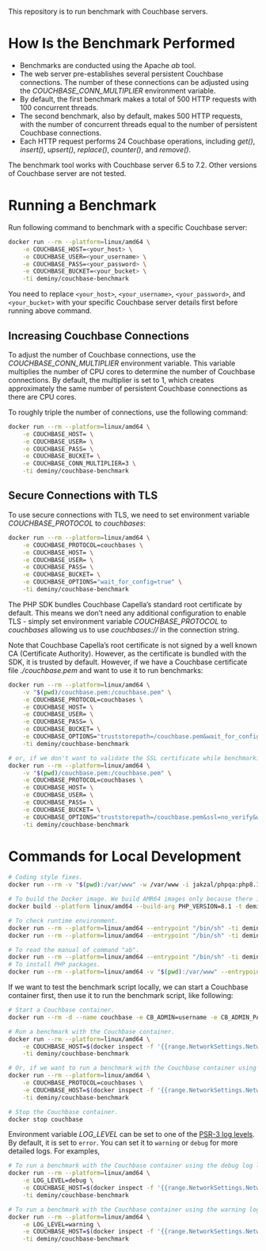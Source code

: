 This repository is to run benchmark with Couchbase servers.

# How Is the Benchmark Performed

* Benchmarks are conducted using the Apache _ab_ tool.
* The web server pre-establishes several persistent Couchbase connections. The number of these connections can be adjusted using the _COUCHBASE_CONN_MULTIPLIER_ environment variable.
* By default, the first benchmark makes a total of 500 HTTP requests with 100 concurrent threads.
* The second benchmark, also by default, makes 500 HTTP requests, with the number of concurrent threads equal to the number of persistent Couchbase connections.
* Each HTTP request performs 24 Couchbase operations, including _get()_, _insert()_, _upsert()_, _replace()_, _counter()_, and _remove()_.

The benchmark tool works with Couchbase server 6.5 to 7.2. Other versions of Couchbase server are not tested.

# Running a Benchmark

Run following command to benchmark with a specific Couchbase server:

```bash
docker run --rm --platform=linux/amd64 \
    -e COUCHBASE_HOST=<your_host> \
    -e COUCHBASE_USER=<your_username> \
    -e COUCHBASE_PASS=<your_password> \
    -e COUCHBASE_BUCKET=<your_bucket> \
    -ti deminy/couchbase-benchmark
```

You need to replace `<your_host>`, `<your_username>`, `<your_password>`, and `<your_bucket>` with your specific Couchbase server details first before running above command.

## Increasing Couchbase Connections

To adjust the number of Couchbase connections, use the _COUCHBASE_CONN_MULTIPLIER_ environment variable. This variable multiplies the number of CPU cores to determine the number of Couchbase connections. By default, the multiplier is set to 1, which creates approximately the same number of persistent Couchbase connections as there are CPU cores.

To roughly triple the number of connections, use the following command:

```bash
docker run --rm --platform=linux/amd64 \
    -e COUCHBASE_HOST= \
    -e COUCHBASE_USER= \
    -e COUCHBASE_PASS= \
    -e COUCHBASE_BUCKET= \
    -e COUCHBASE_CONN_MULTIPLIER=3 \
    -ti deminy/couchbase-benchmark
```

## Secure Connections with TLS

To use secure connections with TLS, we need to set environment variable _COUCHBASE_PROTOCOL_ to _couchbases_:

```bash
docker run --rm --platform=linux/amd64 \
    -e COUCHBASE_PROTOCOL=couchbases \
    -e COUCHBASE_HOST= \
    -e COUCHBASE_USER= \
    -e COUCHBASE_PASS= \
    -e COUCHBASE_BUCKET= \
    -e COUCHBASE_OPTIONS="wait_for_config=true" \
    -ti deminy/couchbase-benchmark
```

The PHP SDK bundles Couchbase Capella’s standard root certificate by default. This means we don’t need any additional
configuration to enable TLS - simply set environment variable _COUCHBASE_PROTOCOL_ to _couchbases_ allowing us to use
_couchbases://_ in the connection string.

Note that Couchbase Capella’s root certificate is not signed by a well known CA (Certificate Authority). However, as the
certificate is bundled with the SDK, it is trusted by default. However, if we have a Couchbase certificate file
_./couchbase.pem_ and want to use it to run benchmarks:

```bash
docker run --rm --platform=linux/amd64 \
    -v "$(pwd)/couchbase.pem:/couchbase.pem" \
    -e COUCHBASE_PROTOCOL=couchbases \
    -e COUCHBASE_HOST= \
    -e COUCHBASE_USER= \
    -e COUCHBASE_PASS= \
    -e COUCHBASE_BUCKET= \
    -e COUCHBASE_OPTIONS="truststorepath=/couchbase.pem&wait_for_config=true" \
    -ti deminy/couchbase-benchmark

# or, if we don't want to validate the SSL certificate while benchmarking. This should be used for debugging purposes only.
docker run --rm --platform=linux/amd64 \
    -v "$(pwd)/couchbase.pem:/couchbase.pem" \
    -e COUCHBASE_PROTOCOL=couchbases \
    -e COUCHBASE_HOST= \
    -e COUCHBASE_USER= \
    -e COUCHBASE_PASS= \
    -e COUCHBASE_BUCKET= \
    -e COUCHBASE_OPTIONS="truststorepath=/couchbase.pem&ssl=no_verify&wait_for_config=true" \
    -ti deminy/couchbase-benchmark
```

# Commands for Local Development

```bash
# Coding style fixes.
docker run --rm -v "$(pwd):/var/www" -w /var/www -i jakzal/phpqa:php8.1 php-cs-fixer fix

# To build the Docker image. We build AMR64 images only because there is no download link for ARM64.
docker build --platform linux/amd64 --build-arg PHP_VERSION=8.1 -t deminy/couchbase-benchmark .

# To check runtime environment.
docker run --rm --platform=linux/amd64 --entrypoint "/bin/sh" -ti deminy/couchbase-benchmark -c "php --version"
docker run --rm --platform=linux/amd64 --entrypoint "/bin/sh" -ti deminy/couchbase-benchmark -c "php --ri couchbase"

# To read the manual of command "ab".
docker run --rm --platform=linux/amd64 --entrypoint "/bin/sh" -ti deminy/couchbase-benchmark -c "ab -h"
# To install PHP packages.
docker run --rm --platform=linux/amd64 -v "$(pwd):/var/www" --entrypoint "/bin/sh" -ti deminy/couchbase-benchmark -c "composer install -n"
```

If we want to test the benchmark script locally, we can start a Couchbase container first, then use it to run the
benchmark script, like following:

```bash
# Start a Couchbase container.
docker run --rm -d --name couchbase -e CB_ADMIN=username -e CB_ADMIN_PASSWORD=password -e CB_BUCKET=test -t deminy/couchbase:7.2.2

# Run a benchmark with the Couchbase container.
docker run --rm --platform=linux/amd64 \
    -e COUCHBASE_HOST=$(docker inspect -f '{{range.NetworkSettings.Networks}}{{.IPAddress}}{{end}}' couchbase) \
    -ti deminy/couchbase-benchmark

# Or, if we want to run a benchmark with the Couchbase container using secure connections with TLS.
docker run --rm --platform=linux/amd64 \
    -e COUCHBASE_PROTOCOL=couchbases \
    -e COUCHBASE_HOST=$(docker inspect -f '{{range.NetworkSettings.Networks}}{{.IPAddress}}{{end}}' couchbase) \
    -ti deminy/couchbase-benchmark

# Stop the Couchbase container.
docker stop couchbase
```

Environment variable _LOG_LEVEL_ can be set to one of the [PSR-3 log levels]. By default, it is set to `error`. You can
set it to `warning` or `debug` for more detailed logs. For examples,

```bash
# To run a benchmark with the Couchbase container using the debug log level.
docker run --rm --platform=linux/amd64 \
    -e LOG_LEVEL=debug \
    -e COUCHBASE_HOST=$(docker inspect -f '{{range.NetworkSettings.Networks}}{{.IPAddress}}{{end}}' couchbase) \
    -ti deminy/couchbase-benchmark

# To run a benchmark with the Couchbase container using the warning log level.
docker run --rm --platform=linux/amd64 \
    -e LOG_LEVEL=warning \
    -e COUCHBASE_HOST=$(docker inspect -f '{{range.NetworkSettings.Networks}}{{.IPAddress}}{{end}}' couchbase) \
    -ti deminy/couchbase-benchmark
```

[PSR-3 log levels]: https://github.com/php-fig/log/blob/3.0.2/src/LogLevel.php
